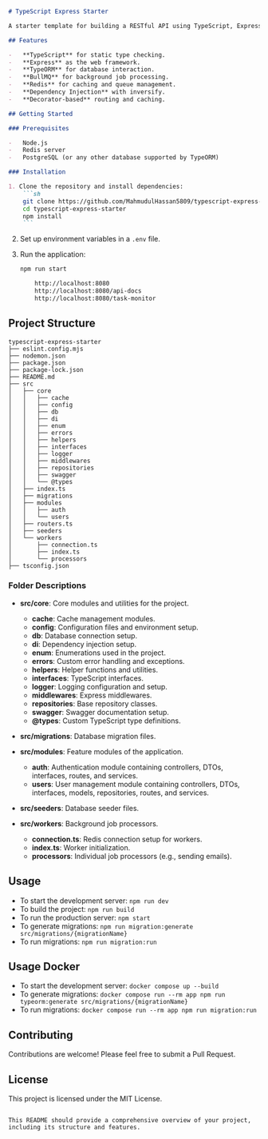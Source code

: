 ````markdown
# TypeScript Express Starter

A starter template for building a RESTful API using TypeScript, Express, TypeORM, and BullMQ for background processing. This project includes user authentication, caching, and background tasks like sending emails.

## Features

-   **TypeScript** for static type checking.
-   **Express** as the web framework.
-   **TypeORM** for database interaction.
-   **BullMQ** for background job processing.
-   **Redis** for caching and queue management.
-   **Dependency Injection** with inversify.
-   **Decorator-based** routing and caching.

## Getting Started

### Prerequisites

-   Node.js
-   Redis server
-   PostgreSQL (or any other database supported by TypeORM)

### Installation

1. Clone the repository and install dependencies:
    ```sh
    git clone https://github.com/MahmudulHassan5809/typescript-express-starter.git
    cd typescript-express-starter
    npm install
    ```
````

2. Set up environment variables in a `.env` file.

3. Run the application:

    ```sh
    npm run start
    ```

    ```sh
        http://localhost:8080
        http://localhost:8080/api-docs
        http://localhost:8080/task-monitor
    ```

## Project Structure

```
typescript-express-starter
├── eslint.config.mjs
├── nodemon.json
├── package.json
├── package-lock.json
├── README.md
├── src
│   ├── core
│   │   ├── cache
│   │   ├── config
│   │   ├── db
│   │   ├── di
│   │   ├── enum
│   │   ├── errors
│   │   ├── helpers
│   │   ├── interfaces
│   │   ├── logger
│   │   ├── middlewares
│   │   ├── repositories
│   │   ├── swagger
│   │   └── @types
│   ├── index.ts
│   ├── migrations
│   ├── modules
│   │   ├── auth
│   │   └── users
│   ├── routers.ts
│   ├── seeders
│   └── workers
│       ├── connection.ts
│       ├── index.ts
│       └── processors
├── tsconfig.json
```

### Folder Descriptions

-   **src/core**: Core modules and utilities for the project.

    -   **cache**: Cache management modules.
    -   **config**: Configuration files and environment setup.
    -   **db**: Database connection setup.
    -   **di**: Dependency injection setup.
    -   **enum**: Enumerations used in the project.
    -   **errors**: Custom error handling and exceptions.
    -   **helpers**: Helper functions and utilities.
    -   **interfaces**: TypeScript interfaces.
    -   **logger**: Logging configuration and setup.
    -   **middlewares**: Express middlewares.
    -   **repositories**: Base repository classes.
    -   **swagger**: Swagger documentation setup.
    -   **@types**: Custom TypeScript type definitions.

-   **src/migrations**: Database migration files.

-   **src/modules**: Feature modules of the application.

    -   **auth**: Authentication module containing controllers, DTOs, interfaces, routes, and services.
    -   **users**: User management module containing controllers, DTOs, interfaces, models, repositories, routes, and services.

-   **src/seeders**: Database seeder files.

-   **src/workers**: Background job processors.
    -   **connection.ts**: Redis connection setup for workers.
    -   **index.ts**: Worker initialization.
    -   **processors**: Individual job processors (e.g., sending emails).

## Usage

-   To start the development server: `npm run dev`
-   To build the project: `npm run build`
-   To run the production server: `npm start`
-   To generate migrations: `npm run migration:generate src/migrations/{migrationName}`
-   To run migrations: `npm run migration:run`

## Usage Docker

-   To start the development server: `docker compose up --build`
-   To generate migrations: `docker compose run --rm app npm run typeorm:generate src/migrations/{migrationName}`
-   To run migrations: `docker compose run --rm app npm run migration:run`

## Contributing

Contributions are welcome! Please feel free to submit a Pull Request.

## License

This project is licensed under the MIT License.

```

This README should provide a comprehensive overview of your project, including its structure and features.
```
